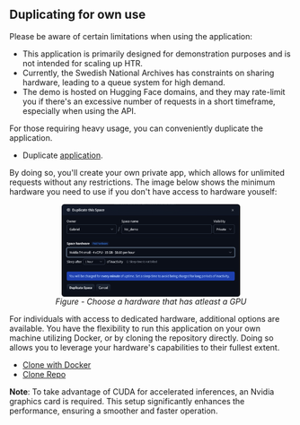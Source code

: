 ## Duplicating for own use

Please be aware of certain limitations when using the application:

- This application is primarily designed for demonstration purposes and is not intended for scaling up HTR.
- Currently, the Swedish National Archives has constraints on sharing hardware, leading to a queue system for high demand.
- The demo is hosted on Hugging Face domains, and they may rate-limit you if there's an excessive number of requests in a short timeframe, especially when using the API.

For those requiring heavy usage, you can conveniently duplicate the application.

- Duplicate [application](https://huggingface.co/spaces/Riksarkivet/htr_demo?duplicate=true).

By doing so, you'll create your own private app, which allows for unlimited requests without any restrictions. The image below shows the minimum hardware you need to use if you don't have access to hardware youself:

<figure>

<img src="https://raw.githubusercontent.com/Borg93/htr_gradio_file_placeholder/main/hardware_example.png" alt="HTR_tool" style="width:75%; display: block; margin-left: auto; margin-right:auto;" >
<figcaption style="text-align: center;"> <em> Figure - Choose a hardware that has atleast a GPU </em></figcaption>
</figure>

For individuals with access to dedicated hardware, additional options are available. You have the flexibility to run this application on your own machine utilizing Docker, or by cloning the repository directly. Doing so allows you to leverage your hardware's capabilities to their fullest extent.

- [Clone with Docker](https://huggingface.co/spaces/Riksarkivet/htr_demo?docker=true)
- [Clone Repo](https://huggingface.co/spaces/Riksarkivet/htr_demo/settings?clone=true)

**Note**: To take advantage of CUDA for accelerated inferences, an Nvidia graphics card is required. This setup significantly enhances the performance, ensuring a smoother and faster operation.
